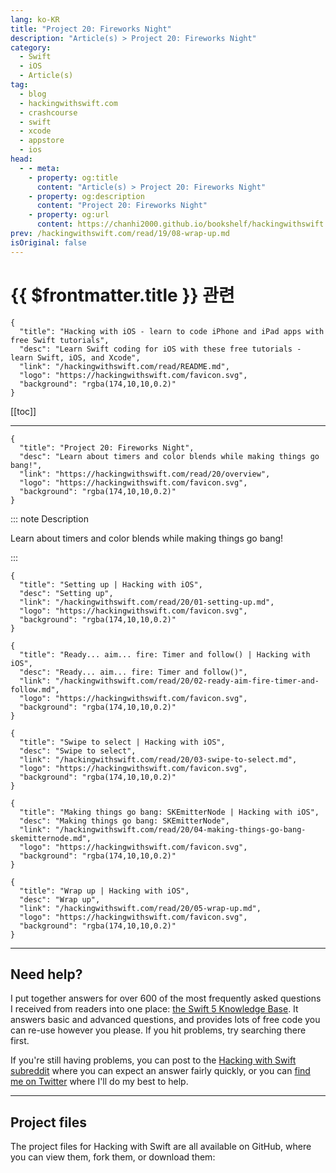 ```yaml
---
lang: ko-KR
title: "Project 20: Fireworks Night"
description: "Article(s) > Project 20: Fireworks Night"
category:
  - Swift
  - iOS
  - Article(s)
tag: 
  - blog
  - hackingwithswift.com
  - crashcourse
  - swift
  - xcode
  - appstore
  - ios  
head:
  - - meta:
    - property: og:title
      content: "Article(s) > Project 20: Fireworks Night"
    - property: og:description
      content: "Project 20: Fireworks Night"
    - property: og:url
      content: https://chanhi2000.github.io/bookshelf/hackingwithswift.com/read/20/overview.html
prev: /hackingwithswift.com/read/19/08-wrap-up.md
isOriginal: false
---
```


# {{ $frontmatter.title }} 관련

```component VPCard
{
  "title": "Hacking with iOS - learn to code iPhone and iPad apps with free Swift tutorials",
  "desc": "Learn Swift coding for iOS with these free tutorials - learn Swift, iOS, and Xcode",
  "link": "/hackingwithswift.com/read/README.md",
  "logo": "https://hackingwithswift.com/favicon.svg",
  "background": "rgba(174,10,10,0.2)"
}
```

[[toc]]

---

```component VPCard
{
  "title": "Project 20: Fireworks Night",
  "desc": "Learn about timers and color blends while making things go bang!",
  "link": "https://hackingwithswift.com/read/20/overview", 
  "logo": "https://hackingwithswift.com/favicon.svg",
  "background": "rgba(174,10,10,0.2)"
}
```

::: note Description

Learn about timers and color blends while making things go bang!

:::

```component VPCard
{
  "title": "Setting up | Hacking with iOS",
  "desc": "Setting up",
  "link": "/hackingwithswift.com/read/20/01-setting-up.md",
  "logo": "https://hackingwithswift.com/favicon.svg",
  "background": "rgba(174,10,10,0.2)"
}
```

```component VPCard
{
  "title": "Ready... aim... fire: Timer and follow() | Hacking with iOS",
  "desc": "Ready... aim... fire: Timer and follow()",
  "link": "/hackingwithswift.com/read/20/02-ready-aim-fire-timer-and-follow.md",
  "logo": "https://hackingwithswift.com/favicon.svg",
  "background": "rgba(174,10,10,0.2)"
}
```

```component VPCard
{
  "title": "Swipe to select | Hacking with iOS",
  "desc": "Swipe to select",
  "link": "/hackingwithswift.com/read/20/03-swipe-to-select.md",
  "logo": "https://hackingwithswift.com/favicon.svg",
  "background": "rgba(174,10,10,0.2)"
}
```

```component VPCard
{
  "title": "Making things go bang: SKEmitterNode | Hacking with iOS",
  "desc": "Making things go bang: SKEmitterNode",
  "link": "/hackingwithswift.com/read/20/04-making-things-go-bang-skemitternode.md",
  "logo": "https://hackingwithswift.com/favicon.svg",
  "background": "rgba(174,10,10,0.2)"
}
```

```component VPCard
{
  "title": "Wrap up | Hacking with iOS",
  "desc": "Wrap up",
  "link": "/hackingwithswift.com/read/20/05-wrap-up.md",
  "logo": "https://hackingwithswift.com/favicon.svg",
  "background": "rgba(174,10,10,0.2)"
}
```

---

## Need help?

I put together answers for over 600 of the most frequently asked questions I received from readers into one place: [the Swift 5 Knowledge Base](/hackingwithswift.com/example-code/README.md). It answers basic and advanced questions, and provides lots of free code you can re-use however you please. If you hit problems, try searching there first.

If you're still having problems, you can post to the [<FontIcon icon="fa-brands fa-reddit"/>Hacking with Swift subreddit](http://reddit.com/r/hackingwithswift) where you can expect an answer fairly quickly, or you can [<FontIcon icon="fa-brands fa-x-twitter"/>find me on Twitter](http://x.com/twostraws) where I'll do my best to help.

---

## Project files

The project files for Hacking with Swift are all available on GitHub, where you can view them, fork them, or download them:

<SiteInfo
  name="twostraws/HackingWithSwift"
  desc="The project source code for Hacking with iOS."
  url="https://github.com/twostraws/HackingWithSwift"
  logo="https://avatars.githubusercontent.com/u/190200?v=4"
  preview="https://opengraph.githubassets.com/0c5c3b0395eec78c01ced842cfd7c8e99ad84abe3fe892fe90b1e97e022423ce/twostraws/HackingWithSwift"/>

